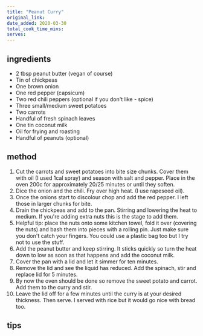 ```yaml
---
title: "Peanut Curry"
original_link:
date_added: 2020-03-30
total_cook_time_mins:
serves:
---
```


## ingredients

- 2 tbsp peanut butter (vegan of course)
- Tin of chickpeas
- One brown onion
- One red pepper (capsicum)
- Two red chili peppers (optional if you don't like - spice)
- Three small/medium sweet potatoes
- Two carrots
- Handful of fresh spinach leaves
- One tin coconut milk
- Oil for frying and roasting
- Handful of peanuts (optional)

## method

1. Cut the carrots and sweet potatoes into bite size chunks. Cover them with oil (I used 1cal spray) and season with salt and pepper. Place in the oven 200c for approximately 20/25 minutes or until they soften.
2. Dice the onion and the chili. Fry over high heat. (I use rapeseed oil).
3. Once the onions start to discolour chop and add the red pepper. I left those in larger chunks for bite.
4. Drain the chickpeas and add to the pan. Stirring and lowering the heat to medium. If you're adding extra nuts this is the stage to add them.
5. Helpful tip: place the nuts onto some kitchen towel, fold it over (covering the nuts) and bash them into pieces with a rolling pin. Just make sure you don't catch your fingers. You could use a plastic bag too but I try not to use the stuff.
6. Add the peanut butter and keep stirring. It sticks quickly so turn the heat down to low as soon as that happens and add the coconut milk.
7. Cover the pan with a lid and let it simmer for ten minutes.
8. Remove the lid and see the liquid has reduced. Add the spinach, stir and replace lid for 5 minutes.
9. By now the oven should be done so remove the sweet potato and carrot. Add them to the curry and stir.
10. Leave the lid off for a few minutes until the curry is at your desired thickness. Then serve. I served with rice but it would go nice with bread too.

## tips
